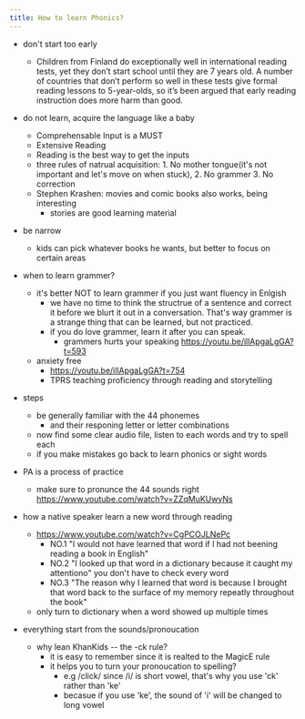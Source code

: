 ```yaml
---
title: How to learn Phonics?
---
```


- don't start too early 
  - Children from Finland do exceptionally well in international reading tests, yet they don’t start school until they are 7 years old. A number of countries that don’t perform so well in these tests give formal reading lessons to 5-year-olds, so it’s been argued that early reading instruction does more harm than good.


- do not learn, acquire the language like a baby
  - Comprehensable Input is a MUST
  - Extensive Reading
  - Reading is the best way to get the inputs
  - three rules of natrual acquisition: 1. No mother tongue(it's not important and let's move on when stuck), 2. No grammer 3. No correction
  - Stephen Krashen: movies and comic books also works, being interesting
    - stories are good learning material

- be narrow
  - kids can pick whatever books he wants, but better to focus on certain areas

- when to learn grammer?
  - it's better NOT to learn grammer if you just want fluency in Enlgish
    - we have no time to think the structrue of a sentence and correct it before we blurt it out in a conversation. That's way grammer is a strange thing that can be learned, but not practiced.
    - if you do love grammer, learn it after you can speak.
      - grammers hurts your speaking https://youtu.be/illApgaLgGA?t=593
  - anxiety free
    - https://youtu.be/illApgaLgGA?t=754
    - TPRS teaching proficiency through reading and storytelling


- steps
  - be generally familiar with the 44 phonemes
    - and their responing letter or letter combinations
  - now find some clear audio file, listen to each words and try to spell each
  - if you make mistakes go back to learn phonics or sight words

- PA is a process of practice
  - make sure to pronunce the 44 sounds right https://www.youtube.com/watch?v=ZZqMuKUwyNs

- how a native speaker learn a new word through reading
  - https://www.youtube.com/watch?v=CgPCOJLNePc
    - NO.1 "I would not have learned that word if I had not beening reading a book in English"
    - NO.2 "I looked up that word in a dictionary because it caught my attentiono" you don't have to check every word
    - NO.3 "The reason why I learned that word is because I brought that word back to the surface of my memory repeatly throughout the book"
  - only turn to dictionary when a word showed up multiple times

- everything start from the sounds/pronoucation
  - why lean KhanKids -- the -ck rule?
    - it is easy to remember since it is realted to the MagicE rule
    - it helps you to turn your pronoucation to spelling?
      - e.g /click/ since /i/ is short vowel, that's why you use 'ck' rather than 'ke'
      - becasue if you use 'ke', the sound of 'i' will be changed to long vowel
    

